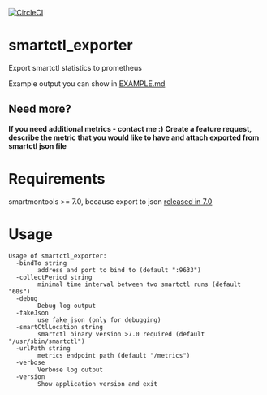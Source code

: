 [![CircleCI](https://circleci.com/gh/Sheridan/smartctl_exporter.svg?style=svg)](https://circleci.com/gh/Sheridan/smartctl_exporter)

# smartctl_exporter
Export smartctl statistics to prometheus

Example output you can show in [EXAMPLE.md](EXAMPLE.md)

## Need more?
**If you need additional metrics - contact me :)**
**Create a feature request, describe the metric that you would like to have and attach exported from smartctl json file**

# Requirements
smartmontools >= 7.0, because export to json [released in 7.0](https://www.smartmontools.org/browser/tags/RELEASE_7_0/smartmontools/NEWS#L11)

# Usage

```
Usage of smartctl_exporter:
  -bindTo string
        address and port to bind to (default ":9633")
  -collectPeriod string
        minimal time interval between two smartctl runs (default "60s")
  -debug
        Debug log output
  -fakeJson
        use fake json (only for debugging)
  -smartCtlLocation string
        smartctl binary version >7.0 required (default "/usr/sbin/smartctl")
  -urlPath string
        metrics endpoint path (default "/metrics")
  -verbose
        Verbose log output
  -version
        Show application version and exit

```